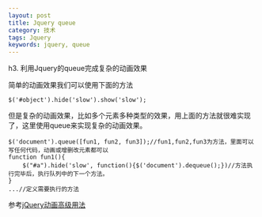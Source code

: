 ```yaml
---
layout: post
title: Jquery queue
category: 技术
tags: Jquery
keywords: jquery, queue
---
```


h3. 利用Jquery的queue完成复杂的动画效果

简单的动画效果我们可以使用下面的方法

    $('#object').hide('slow').show('slow');

但是复杂的动画效果，比如多个元素多种类型的效果，用上面的方法就很难实现了，这里使用queue来实现复杂的动画效果。

    $('document').queue([fun1, fun2, fun3]);//fun1,fun2,fun3为方法，里面可以写任何代码，动画或增删改元素都可以
    function fun1(){
        $("#a").hide('slow', function(){$('document').dequeue();})//方法执行完毕后，执行队列中的下一个方法。
    }
    ...//定义需要执行的方法

参考[jQuery动画高级用法](http://www.cnblogs.com/hh54188/archive/2011/04/09/1996469.html)



